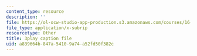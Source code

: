 ```yaml
---
content_type: resource
description: ''
file: https://ol-ocw-studio-app-production.s3.amazonaws.com/courses/16-842-fundamentals-of-systems-engineering-fall-2015/a839664b847a54109a74a52fd50f382c_-63JXElqPaY.vtt
file_type: application/x-subrip
resourcetype: Other
title: 3play caption file
uid: a839664b-847a-5410-9a74-a52fd50f382c
---
```

